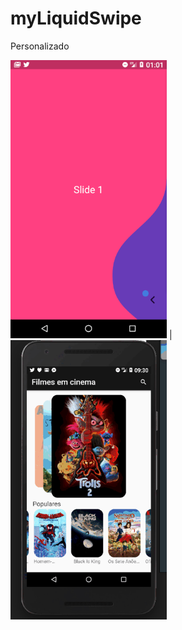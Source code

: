 # myLiquidSwipe
Personalizado


 <img width="250px"  src="https://github.com/eliezerantonio/myLiquidSwipe/blob/master/deepin-screen-recorder__20200806010133.gif"> | <img width="250px"  src="https://github.com/eliezerantonio/filmes-tmdb/blob/master/segundo.gif"> 
